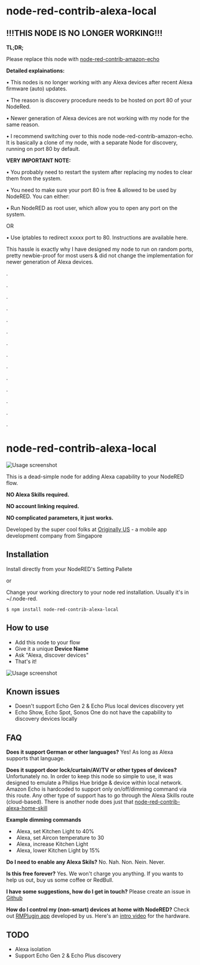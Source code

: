 # node-red-contrib-alexa-local

## !!!THIS NODE IS NO LONGER WORKING!!!

**TL;DR;**

Please replace this node with [node-red-contrib-amazon-echo](https://flows.nodered.org/node/node-red-contrib-amazon-echo)


**Detailed explainations:**

• This nodes is no longer working with any Alexa devices after recent Alexa firmware (auto) updates.

• The reason is discovery procedure needs to be hosted on port 80 of your NodeRed.

• Newer generation of Alexa devices are not working with my node for the same reason.

• I recommend switching over to this node node-red-contrib-amazon-echo. It is basically a clone of my node, with a separate Node for discovery, running on port 80 by default.


**VERY IMPORTANT NOTE:**

• You probably need to restart the system after replacing my nodes to clear them from the system.

• You need to make sure your port 80 is free & allowed to be used by NodeRED. You can either:

• Run NodeRED as root user, which allow you to open any port on the system.

OR

• Use iptables to redirect xxxxx port to 80. Instructions are available here.


This hassle is exactly why I have designed my node to run on random ports, pretty newbie-proof for most users & did not change the implementation for newer generation of Alexa devices.

.

.

.

.

.

.

.

.

.

.

.

.

.

.


# node-red-contrib-alexa-local

![Usage screenshot](https://raw.githubusercontent.com/originallyus/node-red-contrib-alexa-local/master/screenshot2.png "Screenshot")

This is a dead-simple node for adding Alexa capability to your NodeRED flow.

**NO Alexa Skills required.**

**NO account linking required.**

**NO complicated parameters, it just works.**


Developed by the super cool folks at [Originally US](http://originally.us) - a mobile app development company from Singapore

## Installation

Install directly from your NodeRED's Setting Pallete

or

Change your working directory to your node red installation. Usually it's in ~/.node-red.

    $ npm install node-red-contrib-alexa-local

## How to use
  * Add this node to your flow
  * Give it a unique **Device Name**
  * Ask "Alexa, discover devices"
  * That's it!

![Usage screenshot](https://raw.githubusercontent.com/originallyus/node-red-contrib-alexa-local/master/screenshot3.png "Screenshot")


## Known issues
  * Doesn't support Echo Gen 2 & Echo Plus local devices discovery yet
  * Echo Show, Echo Spot, Sonos One do not have the capability to discovery devices locally

## FAQ
**Does it support German or other languages?**
Yes! As long as Alexa supports that language.

**Does it support door lock/curtain/AV/TV or other types of devices?**
Unfortunately no. In order to keep this node so simple to use, it was designed to emulate a Philips Hue bridge & device within local network. Amazon Echo is hardcoded to support only on/off/dimming command via this route. Any other type of support has to go through the Alexa Skills route (cloud-based). There is another node does just that [node-red-contrib-alexa-home-skill](https://github.com/hardillb/node-red-contrib-alexa-home-skill)

**Example dimming commands**
  *  Alexa, set Kitchen Light to 40%
  *  Alexa, set Aircon temperature to 30
  *  Alexa, increase Kitchen Light
  *  Alexa, lower Kitchen Light by 15%

**Do I need to enable any Alexa Skils?**
No. Nah. Non. Nein. Never.

**Is this free forever?**
Yes. We won't charge you anything. If you wants to help us out, buy us some coffee or RedBull.

**I have some suggestions, how do I get in touch?**
Please create an issue in [Github](https://github.com/originallyus/node-red-contrib-alexa-local/issues)

**How do I control my (non-smart) devices at home with NodeRED?**
Check out [RMPlugin app](https://play.google.com/store/apps/details?id=us.originally.tasker&hl=en) developed by us. Here's an [intro video](https://www.youtube.com/watch?v=QUKYKhK57sc) for the hardware.


## TODO
  * Alexa isolation
  * Support Echo Gen 2 & Echo Plus discovery
